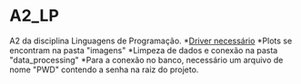 # A2_LP
A2 da disciplina Linguagens de Programação.
*[Driver necessário](https://www.microsoft.com/en-us/download/details.aspx?id=56567)
*Plots se encontram na pasta "imagens"
*Limpeza de dados e conexão na pasta "data_processing"
*Para a conexão no banco, necessário um arquivo de nome "PWD" contendo a senha na raiz do projeto.
